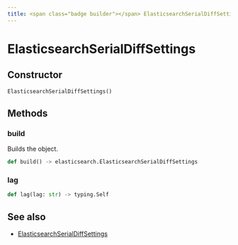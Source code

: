 ```yaml
---
title: <span class="badge builder"></span> ElasticsearchSerialDiffSettings
---
```

# <span class="badge builder"></span> ElasticsearchSerialDiffSettings

## Constructor

```python
ElasticsearchSerialDiffSettings()
```
## Methods

### <span class="badge object-method"></span> build

Builds the object.

```python
def build() -> elasticsearch.ElasticsearchSerialDiffSettings
```

### <span class="badge object-method"></span> lag

```python
def lag(lag: str) -> typing.Self
```

## See also

 * <span class="badge object-type-class"></span> [ElasticsearchSerialDiffSettings](./object-ElasticsearchSerialDiffSettings.md)
